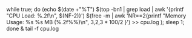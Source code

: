 

while true; do (echo $(date +"%T") $(top -bn1 | grep load | awk '{printf "CPU Load: %.2f\n", $(NF-2)}')  $(free -m | awk 'NR==2{printf "Memory Usage: %s %s MB (%.2f%%)\n", $3,$2,$3*100/$2 }') >> cpu.log   ); sleep 1; done &
tail -f cpu.log




